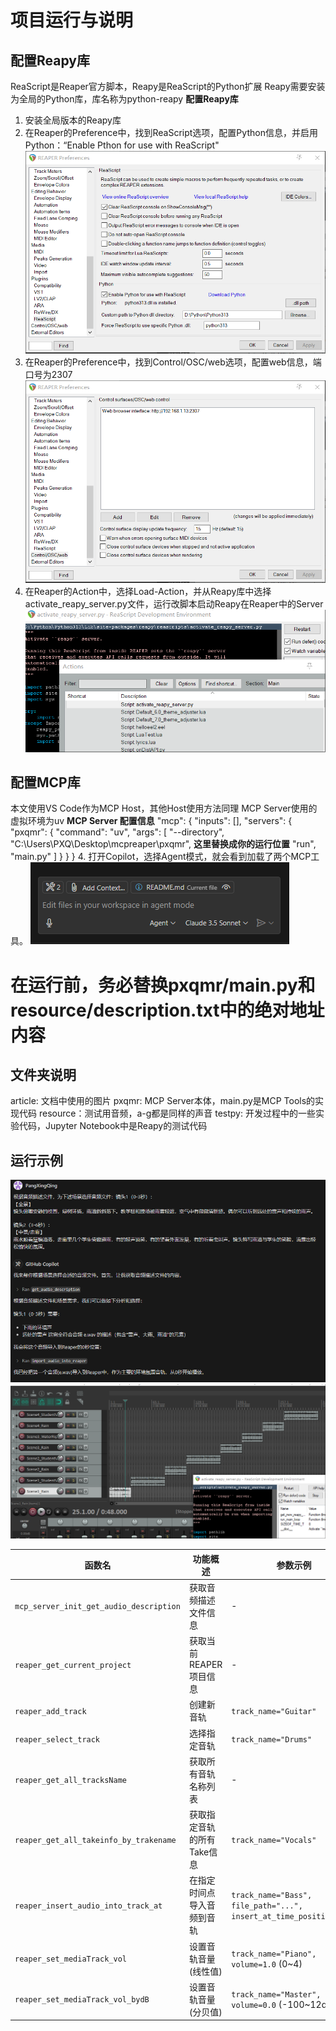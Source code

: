 # 项目运行与说明
## 配置Reapy库
ReaScript是Reaper官方脚本，Reapy是ReaScript的Python扩展
Reapy需要安装为全局的Python库，库名称为python-reapy
**配置Reapy库**
1. 安装全局版本的Reapy库
2. 在Reaper的Preference中，找到ReaScript选项，配置Python信息，并启用Python：“Enable Pthon for use with ReaScript"
![在Reaper中启用Python支持](/article/reaper_python_setting.png)  
3. 在Reaper的Preference中，找到Control/OSC/web选项，配置web信息，端口号为2307
![在Reaper中启用Reapy监听端口](/article/reaper_reapy_server_setting.png)
4. 在Reaper的Action中，选择Load-Action，并从Reapy库中选择activate_reapy_server.py文件，运行改脚本启动Reapy在Reaper中的Server
![在Reaper中启用Reapy服务器](/article/reapy_reaper_server.png)

## 配置MCP库
本文使用VS Code作为MCP Host，其他Host使用方法同理
MCP Server使用的虚拟环境为uv
**MCP Server 配置信息**
"mcp": {
        "inputs": [],
        "servers": {
            "pxqmr": {
                "command": "uv",
                "args": [
                    "--directory",
                    "C:\\Users\\PXQ\\Desktop\\mcpreaper\\pxqmr", **这里替换成你的运行位置**
                    "run",
                    "main.py"
                ]
            }
        }
    }
4. 打开Copilot，选择Agent模式，就会看到加载了两个MCP工具。
![Copilot](/article/agent_mode.png)

# 在运行前，务必替换pxqmr/main.py和resource/description.txt中的绝对地址内容

## 文件夹说明
article: 文档中使用的图片
pxqmr: MCP Server本体，main.py是MCP Tools的实现代码
resource：测试用音频，a-g都是同样的声音
testpy: 开发过程中的一些实验代码，Jupyter Notebook中是Reapy的测试代码

## 运行示例
![运行示例](/article/full_processing.png)
![导入效果](/article/after_import.png)


| 函数名 | 功能概述 | 参数示例 |
|---------|----------|------------|
| `mcp_server_init_get_audio_description` | 获取音频描述文件信息 | - |
| `reaper_get_current_project` | 获取当前REAPER项目信息 | - |
| `reaper_add_track` | 创建新音轨 | `track_name="Guitar"` |
| `reaper_select_track` | 选择指定音轨 | `track_name="Drums"` |
| `reaper_get_all_tracksName` | 获取所有音轨名称列表 | - |
| `reaper_get_all_takeinfo_by_trakename` | 获取指定音轨的所有Take信息 | `track_name="Vocals"` |
| `reaper_insert_audio_into_track_at` | 在指定时间点导入音频到音轨 | `track_name="Bass", file_path="...", insert_at_time_position=10.5` |
| `reaper_set_mediaTrack_vol` | 设置音轨音量(线性值) | `track_name="Piano", volume=1.0` (0~4) |
| `reaper_set_mediaTrack_vol_bydB` | 设置音轨音量(分贝值) | `track_name="Master", volume=0.0` (-100~12dB) |